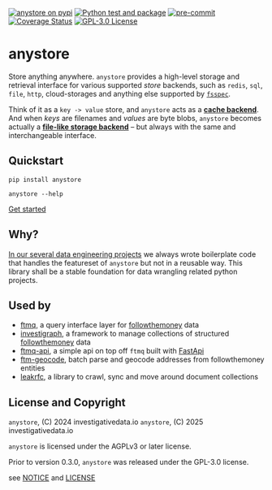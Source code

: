 [![anystore on pypi](https://img.shields.io/pypi/v/anystore)](https://pypi.org/project/anystore/)
[![Python test and package](https://github.com/investigativedata/anystore/actions/workflows/python.yml/badge.svg)](https://github.com/investigativedata/anystore/actions/workflows/python.yml)
[![pre-commit](https://img.shields.io/badge/pre--commit-enabled-brightgreen?logo=pre-commit)](https://github.com/pre-commit/pre-commit)
[![Coverage Status](https://coveralls.io/repos/github/investigativedata/anystore/badge.svg?branch=main)](https://coveralls.io/github/investigativedata/anystore?branch=main)
[![GPL-3.0 License](https://img.shields.io/pypi/l/anystore)](./LICENSE)

# anystore

Store anything anywhere. `anystore` provides a high-level storage and retrieval interface for various supported _store_ backends, such as `redis`, `sql`, `file`, `http`, cloud-storages and anything else supported by [`fsspec`](https://filesystem-spec.readthedocs.io/en/latest/index.html).

Think of it as a `key -> value` store, and `anystore` acts as a [**cache backend**](./cache.md). And when _keys_ are filenames and _values_ are byte blobs, `anystore` becomes actually a [**file-like storage backend**](./storage.md) – but always with the same and interchangeable interface.

## Quickstart

    pip install anystore

    anystore --help

[Get started](./quickstart.md)

## Why?

[In our several data engineering projects](https://investigativedata.io/projects) we always wrote boilerplate code that handles the featureset of `anystore` but not in a reusable way. This library shall be a stable foundation for data wrangling related python projects.

## Used by

- [ftmq](https://github.com/investigativedata/ftmq), a query interface layer for [followthemoney](https://followthemoney.tech) data
- [investigraph](https://github.com/investigativedata/investigraph),  a framework to manage collections of structured [followthemoney](https://followthemoney.tech) data
- [ftmq-api](https://github.com/investigativedata/ftmq-api), a simple api on top off `ftmq` built with [FastApi](https://fastapi.tiangolo.com/)
- [ftm-geocode](https://github.com/investigativedata/ftm-geocode), batch parse and geocode addresses from followthemoney entities
- [leakrfc](https://github.com/investigativedata/leakrfc), a library to crawl, sync and move around document collections

## License and Copyright

`anystore`, (C) 2024 investigativedata.io
`anystore`, (C) 2025 investigativedata.io

`anystore` is licensed under the AGPLv3 or later license.

Prior to version 0.3.0, `anystore` was released under the GPL-3.0 license.

see [NOTICE](./NOTICE) and [LICENSE](./LICENSE)
